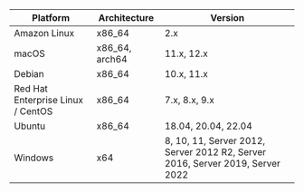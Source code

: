 | Platform                          | Architecture    | Version                                                                       |
|-----------------------------------| ----------------| ------------------------------------------------------------------------------|
| Amazon Linux                      | x86_64          | 2.x                                                                           |
| macOS                             | x86_64, arch64  | 11.x, 12.x                                                                    |
| Debian                            | x86_64          | 10.x, 11.x                                                                    |
| Red Hat Enterprise Linux / CentOS | x86_64          | 7.x, 8.x, 9.x                                                                 |
| Ubuntu                            | x86_64          | 18.04, 20.04, 22.04                                                           |
| Windows                           | x64             | 8, 10, 11, Server 2012, Server 2012 R2, Server 2016, Server 2019, Server 2022 |
